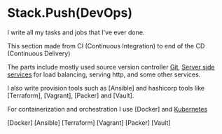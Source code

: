 
# Stack.Push(DevOps\)

I write all my tasks and jobs that I've ever done.

This section made from CI (Continuous Integration) to end of the CD (Continuous Delivery)

The parts include mostly used source version controller [Git],  [Server side services][Services] for load balancing, serving http, and some other services.

I also write provision tools such as [Ansible] and hashicorp tools like [Terraform], [Vagrant], [Packer] and [Vault].

For containerization and orchestration I use [Docker] and [Kubernetes]

[Services]: services/index.md
[Git]: svc/git.md
[Kubernetes]: kuber/index.md
[Docker]
[Ansible]
[Terraform]
[Vagrant]
[Packer]
[Vault]
